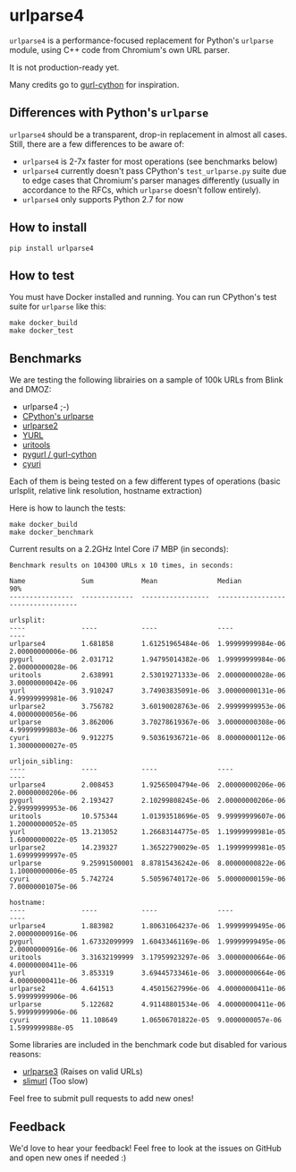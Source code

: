 # urlparse4

`urlparse4` is a performance-focused replacement for Python's `urlparse` module, using C++ code from Chromium's own URL parser.

It is not production-ready yet.

Many credits go to [gurl-cython](https://github.com/Preetwinder/gurl-cython) for inspiration.

## Differences with Python's `urlparse`

`urlparse4` should be a transparent, drop-in replacement in almost all cases. Still, there are a few differences to be aware of:

 - `urlparse4` is 2-7x faster for most operations (see benchmarks below)
 - `urlparse4` currently doesn't pass CPython's `test_urlparse.py` suite due to edge cases that Chromium's parser manages differently (usually in accordance to the RFCs, which `urlparse` doesn't follow entirely).
 - `urlparse4` only supports Python 2.7 for now

## How to install

```
pip install urlparse4
```

## How to test

You must have Docker installed and running. You can run CPython's test suite for `urlparse` like this:

```
make docker_build
make docker_test
```

## Benchmarks

We are testing the following librairies on a sample of 100k URLs from Blink and DMOZ:

 - urlparse4 ;-)
 - [CPython's urlparse](https://github.com/python/cpython/blob/2.7/Lib/urlparse.py)
 - [urlparse2](https://github.com/mwhooker/urlparse2)
 - [YURL](http://github.com/homm/yurl/)
 - [uritools](https://github.com/tkem/uritools)
 - [pygurl / gurl-cython](https://github.com/Preetwinder/gurl-cython)
 - [cyuri](https://github.com/mitghi/cyuri)

Each of them is being tested on a few different types of operations (basic urlsplit, relative link resolution, hostname extraction)

Here is how to launch the tests:

```
make docker_build
make docker_benchmark
```

Current results on a 2.2GHz Intel Core i7 MBP (in seconds):

```
Benchmark results on 104300 URLs x 10 times, in seconds:

Name              Sum            Mean               Median             90%
----------------  -------------  -----------------  -----------------  -----------------

urlsplit:
----              ----           ----               ----               ----
urlparse4         1.681858       1.61251965484e-06  1.99999999984e-06  2.00000000006e-06
pygurl            2.031712       1.94795014382e-06  1.99999999984e-06  2.00000000028e-06
uritools          2.638991       2.53019271333e-06  2.00000000028e-06  3.00000000042e-06
yurl              3.910247       3.74903835091e-06  3.00000000131e-06  4.99999999981e-06
urlparse2         3.756782       3.60190028763e-06  2.99999999953e-06  4.00000000056e-06
urlparse          3.862006       3.70278619367e-06  3.00000000308e-06  4.99999999803e-06
cyuri             9.912275       9.50361936721e-06  8.00000000112e-06  1.30000000027e-05

urljoin_sibling:
----              ----           ----               ----               ----
urlparse4         2.008453       1.92565004794e-06  2.00000000206e-06  2.00000000206e-06
pygurl            2.193427       2.10299808245e-06  2.00000000206e-06  2.99999999953e-06
uritools          10.575344      1.01393518696e-05  9.99999999607e-06  1.20000000052e-05
yurl              13.213052      1.26683144775e-05  1.19999999981e-05  1.60000000022e-05
urlparse2         14.239327      1.36522790029e-05  1.19999999981e-05  1.69999999997e-05
urlparse          9.25991500001  8.87815436242e-06  8.00000000822e-06  1.10000000006e-05
cyuri             5.742724       5.50596740172e-06  5.00000000159e-06  7.00000001075e-06

hostname:
----              ----           ----               ----               ----
urlparse4         1.883982       1.80631064237e-06  1.99999999495e-06  2.00000000916e-06
pygurl            1.67332099999  1.60433461169e-06  1.99999999495e-06  2.00000000916e-06
uritools          3.31632199999  3.17959923297e-06  3.00000000664e-06  4.00000000411e-06
yurl              3.853319       3.69445733461e-06  3.00000000664e-06  4.00000000411e-06
urlparse2         4.641513       4.45015627996e-06  4.00000000411e-06  5.99999999906e-06
urlparse          5.122682       4.91148801534e-06  4.00000000411e-06  5.99999999906e-06
cyuri             11.108649      1.06506701822e-05  9.0000000057e-06   1.5999999988e-05
```

Some libraries are included in the benchmark code but disabled for various reasons:

 - [urlparse3](https://pypi.python.org/pypi/urlparse3/) (Raises on valid URLs)
 - [slimurl](https://github.com/mosquito/slimurl) (Too slow)

Feel free to submit pull requests to add new ones!

## Feedback

We'd love to hear your feedback! Feel free to look at the issues on GitHub and open new ones if needed :)
